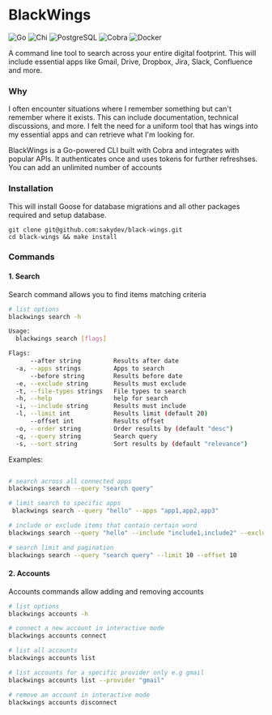 # BlackWings
![Go](https://img.shields.io/badge/Go-00ADD8?logo=go&logoColor=white) ![Chi](https://img.shields.io/badge/Chi-02A9E0?logo=go&logoColor=white) ![PostgreSQL](https://img.shields.io/badge/PostgreSQL-336791?logo=postgresql&logoColor=white) ![Cobra](https://img.shields.io/badge/Cobra-02A9E0?logo=go&logoColor=white) ![Docker](https://img.shields.io/badge/Docker-2496ED?logo=docker&logoColor=white)

A command line tool to search across your entire digital footprint. This will include essential apps like Gmail, Drive, Dropbox, Jira, Slack, Confluence and more.

### Why
I often encounter situations where I remember something but can't remember where it exists. This can include documentation, technical discussions, and more. I felt the need for a uniform tool that has wings into my essential apps and can retrieve what I'm looking for. 

BlackWings is a Go-powered CLI built with Cobra and integrates with popular APIs. It authenticates once and uses tokens for further refreshses. You can add an unlimited number of accounts

### Installation
This will install Goose for database migrations and all other packages required and setup database.
```
git clone git@github.com:sakydev/black-wings.git
cd black-wings && make install
```

### Commands
#### 1. Search
Search command allows you to find items matching criteria

```bash
# list options
blackwings search -h

Usage:
  blackwings search [flags]

Flags:
      --after string         Results after date
  -a, --apps strings         Apps to search
      --before string        Results before date
  -e, --exclude string       Results must exclude
  -t, --file-types strings   File types to search
  -h, --help                 help for search
  -i, --include string       Results must include
  -l, --limit int            Results limit (default 20)
      --offset int           Results offset
  -o, --order string         Order results by (default "desc")
  -q, --query string         Search query
  -s, --sort string          Sort results by (default "relevance")
```

Examples:
```bash

# search across all connected apps
blackwings search --query "search query"

# limit search to specific apps
 blackwings search --query "hello" --apps "app1,app2,app3"

# include or exclude items that contain certain word
blackwings search --query "hello" --include "include1,include2" --exclude "excludeA,excludeB"

# search limit and pagination
blackwings search --query "search query" --limit 10 --offset 10
```

#### 2. Accounts
Accounts commands allow adding and removing accounts
```bash
# list options
blackwings accounts -h

# connect a new account in interactive mode
blackwings accounts connect

# list all accounts
blackwings accounts list

# list accounts for a specific provider only e.g gmail
blackwings accounts list --provider "gmail"

# remove an account in interactive mode
blackwings accounts disconnect 
```

